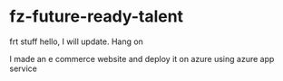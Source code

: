 # fz-future-ready-talent
frt stuff
hello, I will update. Hang on

I made an e commerce website and deploy it on azure using azure app service

